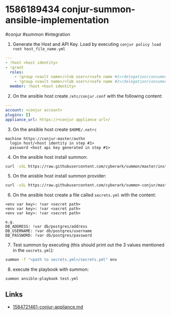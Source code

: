 # 1586189434 conjur-summon-ansible-implementation
#conjur #summon #integration

1. Generate the Host and API Key. Load by executing `conjur policy load root host_file_name.yml`


```yaml
---
- !host <host identity>
- !grant
  roles: 
    - !group <vault name>/<lob user>/<safe name #1>/delegation/consumers
    - !group <vault name>/<lob user>/<safe name #2>/delegation/consumers
  member: !host <host identity>
```

2. On the ansible host create `/etc/conjur.conf` with the following content:


```yaml
---
account: <conjur account>
plugins: []
appliance_url: https://<conjur appliance url>/
```

3. On the ansible host create `$HOME/.netrc`


```
machine https://conjur-master/authn
  login host/<host identity in step #1>
  password <host api key generated in step #1>
```

4. On the ansible host install summon:


```bash
curl -sSL https://raw.githubusercontent.com/cyberark/summon/master/install.sh | bash
````

5. On the anisble host install summon provider:


```bash
curl -sSL https://raw.githubusercontent.com/cyberark/summon-conjur/master/install.sh | bash
```

6. On the ansible host create a file called `secrets.yml` with the content:
```
<env var key>: !var <secret path>
<env var key>: !var <secret path>
<env var key>: !var <secret path>

e.g.
DB_ADDRESS: !var db/postgres/address
DB_USERNAME: !var db/postgres/username
DB_PASSWORD: !var db/postgres/password
```

7. Test summon by executing (this should print out the 3 values mentioned in the `secrets.yml`):


```bash
summon -f "<path to secrets.yml>/secrets.yml" env
```

8. execute the playbook with summon:


```bash
summon ansible-playbook test.yml
````

## Links
- [1584721461-conjur-appliance.md](1584721461-conjur-appliance.md)
